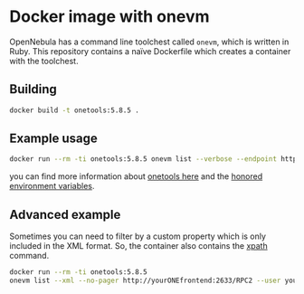 # Docker image with onevm

OpenNebula has a command line toolchest called `onevm`, which is written in Ruby. This repository contains a naïve Dockerfile which creates a container with the toolchest.

## Building

```bash
docker build -t onetools:5.8.5 .
```

## Example usage

```bash
docker run --rm -ti onetools:5.8.5 onevm list --verbose --endpoint http://yourONEfrontend:2633/RPC2 --user yourONEuser --password yourONEpass
```

you can find more information about [onetools here](http://docs.opennebula.io/5.8/operation/references/cli.html) and the [honored environment variables](http://docs.opennebula.io/5.8/operation/users_groups_management/manage_users.html?highlight=one_auth#shell-environment).

## Advanced example

Sometimes you can need to filter by a custom property which is only included in the XML format.
So, the container also contains the [xpath](https://manpages.ubuntu.com/manpages/precise/en/man1/xpath.1p.html) command.

```bash
docker run --rm -ti onetools:5.8.5
onevm list --xml --no-pager http://yourONEfrontend:2633/RPC2 --user yourONEuser --password yourONEpass | xpath -q -e '//VM[./USER_TEMPLATE/LABELS[contains(. , 'customLabel')]]/ID/text()'
```
